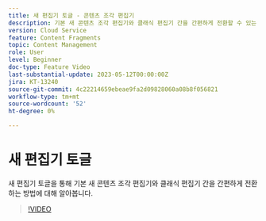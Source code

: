 ```yaml
---
title: 새 편집기 토글 - 콘텐츠 조각 편집기
description: 기본 새 콘텐츠 조각 편집기와 클래식 편집기 간을 간편하게 전환할 수 있는 새 편집기 알아보기 토글
version: Cloud Service
feature: Content Fragments
topic: Content Management
role: User
level: Beginner
doc-type: Feature Video
last-substantial-update: 2023-05-12T00:00:00Z
jira: KT-13240
source-git-commit: 4c22214659ebeae9fa2d09828060a08b8f056821
workflow-type: tm+mt
source-wordcount: '52'
ht-degree: 0%

---
```



# 새 편집기 토글

새 편집기 토글을 통해 기본 새 콘텐츠 조각 편집기와 클래식 편집기 간을 간편하게 전환하는 방법에 대해 알아봅니다.

>[!VIDEO](https://video.tv.adobe.com/v/3419312/?learn=on)

